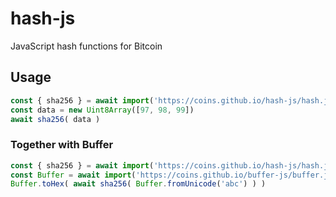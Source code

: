 # hash-js
JavaScript hash functions for Bitcoin

## Usage
```javascript
const { sha256 } = await import('https://coins.github.io/hash-js/hash.js');
const data = new Uint8Array([97, 98, 99])
await sha256( data )
```

### Together with Buffer
```javascript
const { sha256 } = await import('https://coins.github.io/hash-js/hash.js')
const Buffer = await import('https://coins.github.io/buffer-js/buffer.js')
Buffer.toHex( await sha256( Buffer.fromUnicode('abc') ) )
```